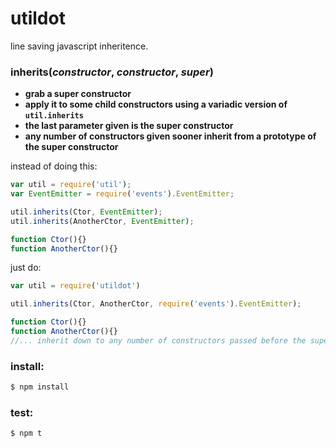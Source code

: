 # utildot
line saving javascript inheritence.

### inherits(*constructor*, *constructor*, *super*)

* <strong>grab a super constructor</strong>
* <strong>apply it to some child constructors using a variadic version of `util.inherits`</strong>
* <strong>the last parameter given is the super constructor</strong>
* <strong>any number of constructors given sooner inherit from a prototype of the super constructor</strong>

instead of doing this:

```js
var util = require('util');
var EventEmitter = require('events').EventEmitter;

util.inherits(Ctor, EventEmitter);
util.inherits(AnotherCtor, EventEmitter);

function Ctor(){}
function AnotherCtor(){}
```

just do:

```js
var util = require('utildot')

util.inherits(Ctor, AnotherCtor, require('events').EventEmitter);

function Ctor(){}
function AnotherCtor(){}
//... inherit down to any number of constructors passed before the superCtor
```

### install:

```bash
$ npm install
```

### test:

```bash
$ npm t
```
